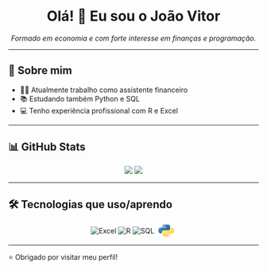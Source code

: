 <h1 align="center">Olá! 👋 Eu sou o João Vitor</h1>

<p align="center">
  <i>Formado em economia e com forte interesse em finanças e programação.</i><br>
</p>

---

## 🚀 Sobre mim

- 👨‍💻 Atualmente trabalho como assistente financeiro
- 📚 Estudando também Python e SQL
- 💻 Tenho experiência profissional com R e Excel

---

## 📊 GitHub Stats

<div align="center">
  <img height="160em" src="https://github-readme-stats.vercel.app/api?username=JoaoVito-r&show_icons=true&theme=radical&include_all_commits=true&count_private=true"/>
  <img height="160em" src="https://github-readme-stats.vercel.app/api/top-langs/?username=JoaoVito-r&layout=compact&langs_count=7&theme=radical"/>
</div>

---

## 🛠️ Tecnologias que uso/aprendo

<div align="center">
  <img align="center" alt="Excel" height="30" width="40" src="https://cdn-icons-png.flaticon.com/512/732/732220.png">
  <img align="center" alt="R" height="30" width="40" src="https://www.r-project.org/logo/Rlogo.png">
  <img align="center" alt="SQL" height="30" width="40" src="https://cdn-icons-png.flaticon.com/512/5815/5815478.png">
  <img align="center" alt="Python" height="30" width="40" src="https://raw.githubusercontent.com/devicons/devicon/master/icons/python/python-original.svg">
</div>

---

⭐️ Obrigado por visitar meu perfil!
